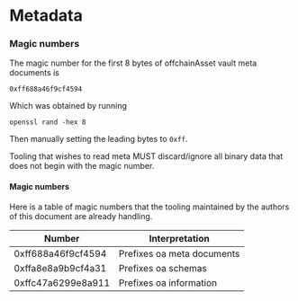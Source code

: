 # Metadata

### Magic numbers

The magic number for the first 8 bytes of offchainAsset vault meta documents is

```
0xff688a46f9cf4594
```

Which was obtained by running

```
openssl rand -hex 8
```

Then manually setting the leading bytes to `0xff`.

Tooling that wishes to read meta MUST discard/ignore all binary data that
does not begin with the magic number.

#### Magic numbers

Here is a table of magic numbers that the tooling maintained by the authors of
this document are already handling.

| Number             | Interpretation             |
| ---                |----------------------------|
| 0xff688a46f9cf4594 | Prefixes oa meta documents |
| 0xffa8e8a9b9cf4a31 | Prefixes oa schemas        |
| 0xffc47a6299e8a911 | Prefixes oa information    |
